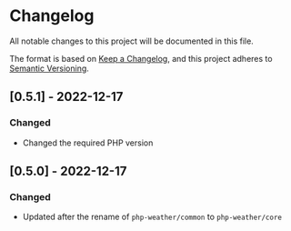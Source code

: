 # Changelog

All notable changes to this project will be documented in this file.

The format is based on [Keep a Changelog](https://keepachangelog.com/en/1.0.0/),
and this project adheres to [Semantic Versioning](https://semver.org/spec/v2.0.0.html).

## [0.5.1] - 2022-12-17

### Changed

* Changed the required PHP version

## [0.5.0] - 2022-12-17

### Changed

* Updated after the rename of `php-weather/common` to `php-weather/core`